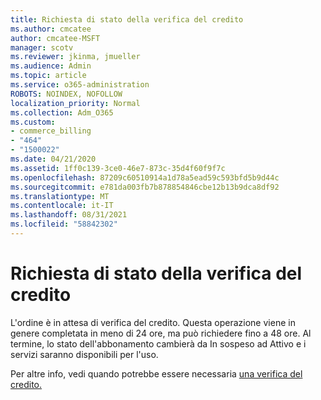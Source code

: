 ```yaml
---
title: Richiesta di stato della verifica del credito
ms.author: cmcatee
author: cmcatee-MSFT
manager: scotv
ms.reviewer: jkinma, jmueller
ms.audience: Admin
ms.topic: article
ms.service: o365-administration
ROBOTS: NOINDEX, NOFOLLOW
localization_priority: Normal
ms.collection: Adm_O365
ms.custom:
- commerce_billing
- "464"
- "1500022"
ms.date: 04/21/2020
ms.assetid: 1ff0c139-3ce0-46e7-873c-35d4f60f9f7c
ms.openlocfilehash: 87209c60510914a1d78a5ead59c593bfd5b9d44c
ms.sourcegitcommit: e781da003fb7b878854846cbe12b13b9dca8df92
ms.translationtype: MT
ms.contentlocale: it-IT
ms.lasthandoff: 08/31/2021
ms.locfileid: "58842302"
---
```

# <a name="credit-check-status-request"></a>Richiesta di stato della verifica del credito

L'ordine è in attesa di verifica del credito. Questa operazione viene in genere completata in meno di 24 ore, ma può richiedere fino a 48 ore. Al termine, lo stato dell'abbonamento cambierà da In sospeso ad Attivo e i servizi saranno disponibili per l'uso.

Per altre info, vedi quando potrebbe essere necessaria [una verifica del credito.](https://docs.microsoft.com/microsoft-365/commerce/billing-and-payments/pay-for-your-subscription#pay-by-invoice-check-or-eft)
